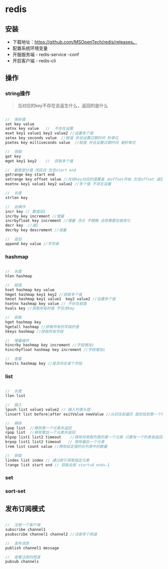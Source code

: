# redis

## 安装

+ 下载地址：https://github.com/MSOpenTech/redis/releases。
+ 配置系统环境变量
+ 开服服务端 - redis-service -conf
+ 开启客户端 - redis-cli

## 操作

### string操作

> 当对应的key不存在会返生什么，返回的是什么

```java {.line-numbers}

//  保存值
set key value 
setnx key value   //  不存在设置
mset key1 value1 key2 value2 //设置多个值
setex key seconds value  //赋值 并且设置过期时间 秒单位
psetex key milliseconds value  //赋值 并且设置过期时间 毫秒单位

//  获取
get key
mget key1 key2    //  获取多个值

//  截取部分值 闭区间 包含start end
getrange key start end 
setrange key offset value //在给key对应的值覆盖 从offset开始 包含offset 返回字符串长度 
msetnx key1 value1 key2 value2 //多个值 不存在设置

//  长度
strlen key

//  自操作
incr key // 数值加1
incrby key increment //增量 
incrbyfloat key increment //增量 浮点 不精确 去除需要在做变化
decr key  //减1
decrby key descrement //减量

//  追加
append key value //字符串
```

### hashmap

```java {.line-numbers}

//  长度
hlen hashmap

//  赋值
hset hashmap key value
hmget hashmap key1 key2 //获取多个值
hmset hashmap key1 value1  key2 value2 //设置多个值
hsetnx hashmap key value // 不存在赋值
hvals key //获取所有的值 不包含key

//  获取
hget hashmap key 
hgetall hashmap //获取所有的字段的值
hkeys hashmap //获取所有字段

//  增量操作
hincrby hashmap key increment //字段增加i
hincrbyfloat hashmap key increment //字段增加i

//  查看
hexits hashmap key //是否存在某个字段

```

### list

```java {.line-numbers}

//  长度
llen list

//  插入
lpush list value1 value2 // 插入列表头部
linsert list before|after exitValue newValue //从后往前遍历 直到找到第一个符合要求的

//  移除
lpop list  //移除第一个元素并返回
rpop list  //移除第后一个元素并返回
blpop list1 list2 timeout    //移除并获取列表的第一个元素 只要有一个列表有返回就结束 等待时常timeout s
brpop list1 list2 timeout   // 移除最后一个元素
lrem list count value //移除给定值的在列表中的数量

//  获取
lindex list index // 通过索引获取指定元素
lrange list start end // 获取全部 start=0 end=-1

```

### set

### sort-set

## 发布订阅模式

```java {.line-numbers}

//  注册一个客户端
subscribe channel1 
psubscribe channel1 channel2 //注册多个频道

//  发布消息
publish channel1 message 

//  查看注册的频道
pubsub channels

```